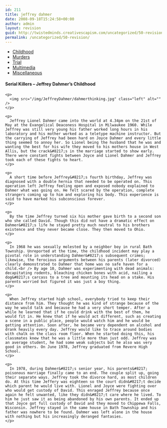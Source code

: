 ```yaml
---
id: 211
title: jeffrey dahmer
date: 2008-09-18T15:24:58+00:00
author: admin
layout: revision
guid: http://twistedminds.creativescapism.com/uncategorized/50-revision/
permalink: /uncategorized/50-revision/
---
```

<p class="dropcap-first">
  <ul id="navlist">
    <li id="active">
      <a href="/serial-killers/jeffrey-dahmer/" id="current" title="Jeffrey Dahmer's Childhood">Childhood</a>
    </li>
    <li>
      <a href="/serial-killers/jeffrey-dahmer/JD-murders/" title="how it all began - his victims and the way he killed them">Murders</a>
    </li>
    <li>
      <a href="/serial-killers/jeffrey-dahmer/JD-trial/" title="After he got caught - trial">Trial</a>
    </li>
    <li>
      <a href="/serial-killers/jeffrey-dahmer/JD-multimedia/" title="pictures, audio and video recordings">Multimedia</a>
    </li>
    <li>
      <a href="/serial-killers/jeffrey-dahmer/JD-miscellaneous/" title="a series of interesting events after his death">Miscellaneous</a>
    </li>
  </ul>
  
  <div class="body">
    <h4>
      Serial Killers &#8211; Jeffrey Dahmer&#8217;s Childhood
    </h4>
    
    <p>
      <img src="/img/JeffreyDahmer/dahmerthinking.jpg" class="left" alt="" />
    </p>
    
    <p>
      Jeffrey Lionel Dahmer came into the world at 4.34pm on the 21st of May at the Evangelical Deaconess Hospital in Milwaukee 1960. While Jeffrey was still very young his father worked long hours in his laboratory and his mother worked as a teletype machine instructor. But the carrying of Jeffrey had been hard on Joyce Dahmer and every little thing seemed to annoy her. So Lionel being the husband that he was and wanting the best for his wife they moved to his mothers house in West Allis, but the crack&#8217;s in the marriage started to show early. There were constant fights between Joyce and Lionel Dahmer and Jeffrey took each of these fights to heart.
    </p>
    
    <p>
      A short time before Jeffrey&#8217;s fourth birthday, Jeffrey was diagnosed with a double hernia that needed to be operated on. This operation left Jeffrey feeling open and exposed nobody explained to Dahmer what was going on. He felt scared by the operation, complete strangers coming up to him and exploring his body. This experience is said to have marked his subconscious forever.
    </p>
    
    <p>
      By the time Jeffrey turned six his mother gave birth to a second son who she called David. Though this did not have a dramatic effect on Dahmer&#8217;s life he stayed pretty much neutral to his brothers existence and they never became close. They then moved to Ohio.
    </p>
    
    <p>
      In 1968 he was sexually molested by a neighbor boy in rural Bath Township. Unreported at the time, the childhood incident may play a pivotal role in understanding Dahmer&#8217;s subsequent crimes; likewise, the ferocious arguments between his parents (later divorced) clearly demonstrated to Dahmer that home was no safe haven for a child.<br /> By age 10, Dahmer was experimenting with dead animals: decapitating rodents, bleaching chicken bones with acid, nailing a dog&#8217;s carcass to a tree and mounting its head on a stake. His parents worried but figured it was just a boy thing.
    </p>
    
    <p>
      When Jeffrey started high school, everybody tried to keep their distance from him. They thought he was kind of strange because of the way he would talk and because he had a very short temper. After a while he learned that if he could drink with the best of them, he would fit in. He knew that if he would act different, such as creating a scene in a public place, people would watch him and he would be getting attention. Soon after, he became very dependent on alcohol and drank heavily every day. Jeffrey would like to trace around bodies with chalk on the class room floor. When he started doing this, his classmates knew that he was a little more than just odd. Jeffrey was an average student, he had some weak subjects but he also was very good in others. On June 1978, Jeffrey graduated from Revere High School.
    </p>
    
    <p>
      In 1978, during Dahmer&#8217;s senior year, his parents&#8217; poisonous marriage finally came to an end. The couple split up, going their separate ways. Jeffrey took the divorce hard, as most children do. At this time Jeffery was eighteen so the court didn&#8217;t decide which parent he would live with. Lionel and Joyce were fighting over who would get custody of David. This enraged Jeffrey because once again he felt unwanted, like they didn&#8217;t care where he lived. To him he just saw it as being abandoned by his own parents. It ended up that Joyce got full custody of David and they moved to Chippewa Falls, Wisconsin. Jeffrey stayed in the same house in Bath Township and his father was nowhere to be found. Dahmer was left alone in the house with nothing but his increasingly deranged fantasies.
    </p>